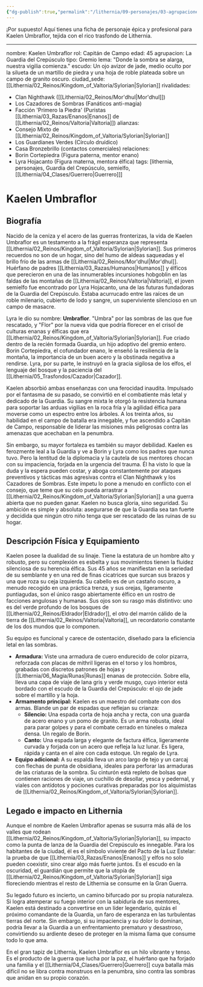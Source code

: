 ```yaml
---
{"dg-publish":true,"permalink":"/lithernia/09-personajes/03-agrupaciones/la-guardia-del-crepusculo/kaelen-umbraflor/"}
---
```


¡Por supuesto! Aquí tienes una ficha de personaje épica y profesional para Kaelen Umbraflor, tejida con el rico trasfondo de Lithernia.

---

nombre: Kaelen Umbraflor
rol: Capitán de Campo
edad: 45
agrupacion: La Guardia del Crepúsculo
tipo: Gremio
lema: "Donde la sombra se alarga, nuestra vigilia comienza."
escudo: Un ojo avizor de jade, medio oculto por la silueta de un martillo de piedra y una hoja de roble plateada sobre un campo de granito oscuro.
ciudad_sede: [[Lithernia/02_Reinos/Kingdom_of_Valtoria/Sylorian\|Sylorian]]
rivalidades:
  - Clan Nighthawk ([[Lithernia/02_Reinos/Mor'dhul\|Mor'dhul]])
  - Los Cazadores de Sombras (Fanáticos anti-magia)
  - Facción 'Primero la Piedra' (Puristas [[Lithernia/03_Razas/Enanos\|Enanos]] de [[Lithernia/02_Reinos/Valtoria\|Valtoria]])
alianzas:
  - Consejo Mixto de [[Lithernia/02_Reinos/Kingdom_of_Valtoria/Sylorian\|Sylorian]]
  - Los Guardianes Verdes (Círculo druídico)
  - Casa Bronzebrillo (contactos comerciales)
relaciones:
  - Borin Cortepiedra (Figura paterna, mentor enano)
  - Lyra Hojacanto (Figura materna, mentora élfica)
tags: [lithernia, personajes, Guardia del Crepúsculo, semielfo, [[Lithernia/04_Clases/Guerrero\|Guerrero]]]
# Kaelen Umbraflor

## Biografía

Nacido de la ceniza y el acero de las guerras fronterizas, la vida de Kaelen Umbraflor es un testamento a la frágil esperanza que representa [[Lithernia/02_Reinos/Kingdom_of_Valtoria/Sylorian\|Sylorian]]. Sus primeros recuerdos no son de un hogar, sino del humo de aldeas saqueadas y el brillo frío de las armas de [[Lithernia/02_Reinos/Mor'dhul\|Mor'dhul]]. Huérfano de padres [[Lithernia/03_Razas/Humanos\|Humanos]] y élficos que perecieron en una de las innumerables incursiones hobgoblin en las faldas de las montañas de [[Lithernia/02_Reinos/Valtoria\|Valtoria]], el joven semielfo fue encontrado por Lyra Hojacanto, una de las futuras fundadoras de la Guardia del Crepúsculo. Estaba acurrucado entre las raíces de un roble milenario, cubierto de lodo y sangre, un superviviente silencioso en un campo de masacre.

Lyra le dio su nombre: **Umbraflor**. "Umbra" por las sombras de las que fue rescatado, y "Flor" por la nueva vida que podría florecer en el crisol de culturas enanas y élficas que era [[Lithernia/02_Reinos/Kingdom_of_Valtoria/Sylorian\|Sylorian]]. Fue criado dentro de la recién formada Guardia, un hijo adoptivo del gremio entero. Borin Cortepiedra, el cofundador enano, le enseñó la resiliencia de la montaña, la importancia de un buen acero y la obstinada negativa a rendirse. Lyra, por su parte, le instruyó en la gracia sigilosa de los elfos, el lenguaje del bosque y la paciencia del [[Lithernia/05_Trasfondos/Cazador\|Cazador]].

Kaelen absorbió ambas enseñanzas con una ferocidad inaudita. Impulsado por el fantasma de su pasado, se convirtió en el combatiente más letal y dedicado de la Guardia. Su sangre mixta le otorgó la resistencia humana para soportar las arduas vigilias en la roca fría y la agilidad élfica para moverse como un espectro entre los árboles. A los treinta años, su habilidad en el campo de batalla era innegable, y fue ascendido a Capitán de Campo, responsable de liderar las misiones más peligrosas contra las amenazas que acechaban en la penumbra.

Sin embargo, su mayor fortaleza es también su mayor debilidad. Kaelen es ferozmente leal a la Guardia y ve a Borin y Lyra como los padres que nunca tuvo. Pero la lentitud de la diplomacia y la cautela de sus mentores chocan con su impaciencia, forjada en la urgencia del trauma. Él ha visto lo que la duda y la espera pueden costar, y aboga constantemente por ataques preventivos y tácticas más agresivas contra el Clan Nighthawk y los Cazadores de Sombras. Este ímpetu lo pone a menudo en conflicto con el consejo, que teme que su celo pueda arrastrar a [[Lithernia/02_Reinos/Kingdom_of_Valtoria/Sylorian\|Sylorian]] a una guerra abierta que no pueden ganar. Kaelen no busca gloria, sino seguridad. Su ambición es simple y absoluta: asegurarse de que la Guardia sea tan fuerte y decidida que ningún otro niño tenga que ser rescatado de las ruinas de su hogar.

## Descripción Física y Equipamiento

Kaelen posee la dualidad de su linaje. Tiene la estatura de un hombre alto y robusto, pero su complexión es esbelta y sus movimientos tienen la fluidez silenciosa de su herencia élfica. Sus 45 años se manifiestan en la seriedad de su semblante y en una red de finas cicatrices que surcan sus brazos y una que roza su ceja izquierda. Su cabello es de un castaño oscuro, a menudo recogido en una práctica trenza, y sus orejas, ligeramente puntiagudas, son el único rasgo abiertamente élfico en un rostro de facciones angulosas y humanas. Sus ojos son su rasgo más distintivo: uno es del verde profundo de los bosques de [[Lithernia/02_Reinos/Eldrador\|Eldrador]], el otro del marrón cálido de la tierra de [[Lithernia/02_Reinos/Valtoria\|Valtoria]], un recordatorio constante de los dos mundos que lo componen.

Su equipo es funcional y carece de ostentación, diseñado para la eficiencia letal en las sombras.

*   **Armadura:** Viste una armadura de cuero endurecido de color pizarra, reforzada con placas de mithril ligeras en el torso y los hombros, grabadas con discretos patrones de hojas y [[Lithernia/06_Magia/Runas\|Runas]] enanas de protección. Sobre ella, lleva una capa de viaje de lana gris y verde musgo, cuyo interior está bordado con el escudo de la Guardia del Crepúsculo: el ojo de jade sobre el martillo y la hoja.
*   **Armamento principal:** Kaelen es un maestro del combate con dos armas. Blande un par de espadas que reflejan su crianza:
    *   **Silencio:** Una espada corta de hoja ancha y recta, con una guarda de acero enano y un pomo de granito. Es un arma robusta, ideal para parar golpes y para el combate cerrado en túneles o maleza densa. Un regalo de Borin.
    *   **Canto:** Una espada larga y elegante de factura élfica, ligeramente curvada y forjada con un acero que refleja la luz lunar. Es ligera, rápida y canta en el aire con cada estoque. Un regalo de Lyra.
*   **Equipo adicional:** A su espalda lleva un arco largo de tejo y un carcaj con flechas de punta de obsidiana, ideales para perforar las armaduras de las criaturas de la sombra. Su cinturón está repleto de bolsas que contienen raciones de viaje, un cuchillo de desollar, yesca y pedernal, y viales con antídotos y pociones curativas preparadas por los alquimistas de [[Lithernia/02_Reinos/Kingdom_of_Valtoria/Sylorian\|Sylorian]].

## Legado e impacto en Lithernia

Aunque el nombre de Kaelen Umbraflor apenas se susurra más allá de los valles que rodean [[Lithernia/02_Reinos/Kingdom_of_Valtoria/Sylorian\|Sylorian]], su impacto como la punta de lanza de la Guardia del Crepúsculo es innegable. Para los habitantes de la ciudad, él es el símbolo viviente del Pacto de la Luz Estelar: la prueba de que [[Lithernia/03_Razas/Enanos\|Enanos]] y elfos no solo pueden coexistir, sino crear algo más fuerte juntos. Es el escudo en la oscuridad, el guardián que permite que la utopía de [[Lithernia/02_Reinos/Kingdom_of_Valtoria/Sylorian\|Sylorian]] siga floreciendo mientras el resto de Lithernia se consume en la Gran Guerra.

Su legado futuro es incierto, un camino bifurcado por su propia naturaleza. Si logra atemperar su fuego interior con la sabiduría de sus mentores, Kaelen está destinado a convertirse en un líder legendario, quizás el próximo comandante de la Guardia, un faro de esperanza en las turbulentas tierras del norte. Sin embargo, si su impaciencia y su dolor lo dominan, podría llevar a la Guardia a un enfrentamiento prematuro y desastroso, convirtiendo su ardiente deseo de proteger en la misma llama que consume todo lo que ama.

En el gran tapiz de Lithernia, Kaelen Umbraflor es un hilo vibrante y tenso. Es el producto de la guerra que lucha por la paz, el huérfano que ha forjado una familia y el [[Lithernia/04_Clases/Guerrero\|Guerrero]] cuya batalla más difícil no se libra contra monstruos en la penumbra, sino contra las sombras que anidan en su propio corazón.